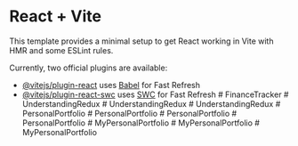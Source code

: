 # React + Vite

This template provides a minimal setup to get React working in Vite with HMR and some ESLint rules.

Currently, two official plugins are available:

- [@vitejs/plugin-react](https://github.com/vitejs/vite-plugin-react/blob/main/packages/plugin-react/README.md) uses [Babel](https://babeljs.io/) for Fast Refresh
- [@vitejs/plugin-react-swc](https://github.com/vitejs/vite-plugin-react-swc) uses [SWC](https://swc.rs/) for Fast Refresh
#   F i n a n c e T r a c k e r  
 #   U n d e r s t a n d i n g R e d u x  
 #   U n d e r s t a n d i n g R e d u x  
 #   U n d e r s t a n d i n g R e d u x  
 #   P e r s o n a l P o r t f o l i o  
 #   P e r s o n a l P o r t f o l i o  
 #   P e r s o n a l P o r t f o l i o  
 #   P e r s o n a l P o r t f o l i o  
 #   M y P e r s o n a l P o r t f o l i o  
 #   M y P e r s o n a l P o r t f o l i o  
 #   M y P e r s o n a l P o r t f o l i o  
 